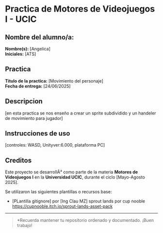 # Practica de Motores de Videojuegos I - UCIC 

## Nombre del alumno/a:
**Nombre(s):** [Angelica]  
**Iniciales:** [ATS]

## Practica #
**Ti­tulo de la practica:** [Movimiento del personaje]  
**Fecha de entrega:** [24/06/2025]

##  Descripcion
[en esta practica se nos enseño a crear un sprite subdividido y un handeler de movimiento para jugador]

## Instrucciones de uso
[controles: WASD, Unityver:6.000, plataforma PC]


##
## Creditos
Este proyecto se desarrollÃ³ como parte de la materia **Motores de Videojuegos I** en la **Universidad UCIC**, durante el ciclo [Mayo-Agosto 2025].

Se utilizaron las siguientes plantillas o recursos base:
- [PLantilla gitignore] por [Ing Clau MZ]
sprout lands por cup nooble https://cupnooble.itch.io/sprout-lands-asset-pack 


---

> *Recuerda mantener tu repositorio ordenado y documentado. ¡Buen trabajo! 
